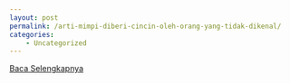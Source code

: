 ```yaml
---
layout: post
permalink: /arti-mimpi-diberi-cincin-oleh-orang-yang-tidak-dikenal/
categories:
    - Uncategorized
---
```


[Baca Selengkapnya](/02)